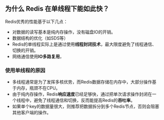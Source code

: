 ## 为什么 Redis 在单线程下能如此快？
Redis优秀的性能基于以下几点：

- 对数据的读写基本是纯内存操作，没有磁盘IO的开销。
- 数据结构的优化（如SDS等）
- Redis的单线程实际上是通过使用**线程封闭技术**，最大限度避免了线程通信、切换的开销。
- 网络通信使用**IO多路复用**，

### 使用单线程的原因

- 多线程通常是为了发挥多核优势，而Redis数据存储在内存中，大部分操作基于内存，瓶颈不在CPU。
- 由于纯内存操作，Redis**响应速度**已经足够快，通过把单次请求操作封闭在一个线程中，避免了线程通信和切换，反而能提高Redis的**吞吐率**。
- 如果单个key的数据量很大，则推荐把数据拆分到多个Redis节点，否则会阻塞其他客户端的操作。